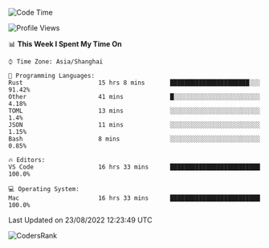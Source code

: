 <!--START_SECTION:waka-->
![Code Time](http://img.shields.io/badge/Code%20Time-1%2C646%20hrs%2026%20mins-blue)

![Profile Views](http://img.shields.io/badge/Profile%20Views-14-blue)

📊 **This Week I Spent My Time On** 

```text
⌚︎ Time Zone: Asia/Shanghai

💬 Programming Languages: 
Rust                     15 hrs 8 mins       ██████████████████████░░░   91.42% 
Other                    41 mins             █░░░░░░░░░░░░░░░░░░░░░░░░   4.18% 
TOML                     13 mins             ░░░░░░░░░░░░░░░░░░░░░░░░░   1.4% 
JSON                     11 mins             ░░░░░░░░░░░░░░░░░░░░░░░░░   1.15% 
Bash                     8 mins              ░░░░░░░░░░░░░░░░░░░░░░░░░   0.85%

🔥 Editors: 
VS Code                  16 hrs 33 mins      █████████████████████████   100.0%

💻 Operating System: 
Mac                      16 hrs 33 mins      █████████████████████████   100.0%

```


 Last Updated on 23/08/2022 12:23:49 UTC
<!--END_SECTION:waka-->

![CodersRank](https://cr-skills-chart-widget.azurewebsites.net/api/api?username=BugenZhao&padding=16&tooltip=true&branding=false&sort-by-score=true&skills=Rust%2C%20Swift%2C%20C%2C%20TypeScript%2C%20Java%2C%20Go%2C%20Dart%2C%20C%2B%2B%2C%20Python%2C%20Assembly%2C%20Shell%2C%20Kotlin)
